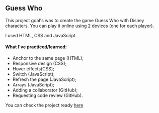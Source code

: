 ## Guess Who

This project goal's was to create the game Guess Who with Disney characters. 
You can play it online using 2 devices (one for each player).

I used HTML, CSS and JavaScript.

#### What I've practiced/learned:
- Anchor to the same page (HTML);
- Responsive design (CSS);
- Hover effects(CSS);
- Switch (JavaScript);
- Refresh the page (JavaScript);
- Arrays (JavaScript);
- Adding a collaborator (GitHub);
- Requesting code review (GitHub).


You can check the project ready [here](https://yasmingsdm.github.io/guesswho/)
